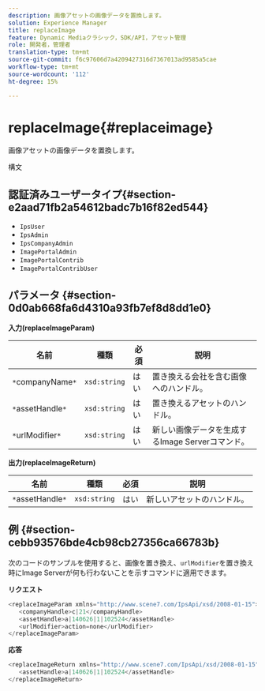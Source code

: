 ```yaml
---
description: 画像アセットの画像データを置換します。
solution: Experience Manager
title: replaceImage
feature: Dynamic Mediaクラシック，SDK/API，アセット管理
role: 開発者，管理者
translation-type: tm+mt
source-git-commit: f6c97606d7a4209427316d7367013ad9585a5cae
workflow-type: tm+mt
source-wordcount: '112'
ht-degree: 15%

---
```



# replaceImage{#replaceimage}

画像アセットの画像データを置換します。

構文

## 認証済みユーザータイプ{#section-e2aad71fb2a54612badc7b16f82ed544}

* `IpsUser`
* `IpsAdmin`
* `IpsCompanyAdmin`
* `ImagePortalAdmin`
* `ImagePortalContrib`
* `ImagePortalContribUser`

## パラメータ {#section-0d0ab668fa6d4310a93fb7ef8d8dd1e0}

**入力(replaceImageParam)**

| 名前 | 種類 | 必須 | 説明 |
|---|---|---|---|
| `*`companyName`*` | `xsd:string` | はい | 置き換える会社を含む画像へのハンドル。 |
| `*`assetHandle`*` | `xsd:string` | はい | 置き換えるアセットのハンドル。 |
| `*`urlModifier`*` | `xsd:string` | はい | 新しい画像データを生成するImage Serverコマンド。 |

**出力(replaceImageReturn)**

| 名前 | 種類 | 必須 | 説明 |
|---|---|---|---|
| `*`assetHandle`*` | `xsd:string` | はい | 新しいアセットのハンドル。 |

## 例 {#section-cebb93576bde4cb98cb27356ca66783b}

次のコードのサンプルを使用すると、画像を置き換え、`urlModifier`を置き換え時にImage Serverが何も行わないことを示すコマンドに適用できます。

**リクエスト**

```java
<replaceImageParam xmlns="http://www.scene7.com/IpsApi/xsd/2008-01-15">
   <companyHandle>c|21</companyHandle>
   <assetHandle>a|140626|1|102524</assetHandle>
   <urlModifier>action=none</urlModifier>
</replaceImageParam>
```

**応答**

```java
<replaceImageReturn xmlns="http://www.scene7.com/IpsApi/xsd/2008-01-15">
   <assetHandle>a|140626|1|102524</assetHandle>
</replaceImageReturn>
```

